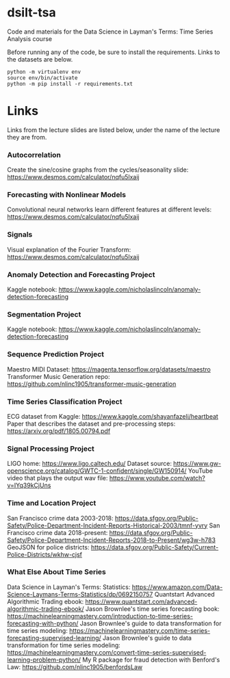 # dsilt-tsa
Code and materials for the Data Science in Layman's Terms: Time Series Analysis course

Before running any of the code, be sure to install the requirements.  Links to the datasets are below.

```
python -m virtualenv env
source env/bin/activate
python -m pip install -r requirements.txt
```

# Links

Links from the lecture slides are listed below, under the name of the lecture they are from.

### Autocorrelation

Create the sine/cosine graphs from the cycles/seasonality slide:  https://www.desmos.com/calculator/nqfu5lxaij

### Forecasting with Nonlinear Models

Convolutional neural networks learn different features at different levels:  https://www.desmos.com/calculator/nqfu5lxaij

### Signals

Visual explanation of the Fourier Transform:  https://www.desmos.com/calculator/nqfu5lxaij

### Anomaly Detection and Forecasting Project

Kaggle notebook:  https://www.kaggle.com/nicholaslincoln/anomaly-detection-forecasting

### Segmentation Project

Kaggle notebook:  https://www.kaggle.com/nicholaslincoln/anomaly-detection-forecasting

### Sequence Prediction Project

Maestro MIDI Dataset:  https://magenta.tensorflow.org/datasets/maestro
Transformer Music Generation repo:  https://github.com/nlinc1905/transformer-music-generation

### Time Series Classification Project

ECG dataset from Kaggle:  https://www.kaggle.com/shayanfazeli/heartbeat
Paper that describes the dataset and pre-processing steps:  https://arxiv.org/pdf/1805.00794.pdf

### Signal Processing Project

LIGO home:  https://www.ligo.caltech.edu/
Dataset source:  https://www.gw-openscience.org/catalog/GWTC-1-confident/single/GW150914/
YouTube video that plays the output wav file:  https://www.youtube.com/watch?v=IYq39kCjUns

### Time and Location Project

San Francisco crime data 2003-2018:  https://data.sfgov.org/Public-Safety/Police-Department-Incident-Reports-Historical-2003/tmnf-yvry
San Francisco crime data 2018-present:  https://data.sfgov.org/Public-Safety/Police-Department-Incident-Reports-2018-to-Present/wg3w-h783
GeoJSON for police districts:  https://data.sfgov.org/Public-Safety/Current-Police-Districts/wkhw-cjsf

### What Else About Time Series

Data Science in Layman's Terms: Statistics:  https://www.amazon.com/Data-Science-Laymans-Terms-Statistics/dp/0692150757
Quantstart Advanced Algorithmic Trading ebook:  https://www.quantstart.com/advanced-algorithmic-trading-ebook/
Jason Brownlee's time series forecasting book:  https://machinelearningmastery.com/introduction-to-time-series-forecasting-with-python/
Jason Brownlee's guide to data transformation for time series modeling: https://machinelearningmastery.com/time-series-forecasting-supervised-learning/
Jason Brownlee's guide to data transformation for time series modeling:  https://machinelearningmastery.com/convert-time-series-supervised-learning-problem-python/
My R package for fraud detection with Benford's Law:  https://github.com/nlinc1905/benfordsLaw

